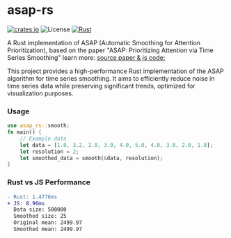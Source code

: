 # asap-rs
[![crates.io](https://img.shields.io/crates/v/asap-rs.svg)](https://crates.io/crates/asap-rs)
![License](https://img.shields.io/badge/License-MIT-blue.svg)
[![Rust](https://github.com/altunenes/asap-rs/actions/workflows/rust.yml/badge.svg)](https://github.com/altunenes/asap-rs/actions/workflows/rust.yml)

A Rust implementation of ASAP (Automatic Smoothing for Attention Prioritization), based on the paper "ASAP: Prioritizing Attention via Time Series Smoothing" learn more: [source paper & js code: ](https://github.com/stanford-futuredata/ASAP)

This project provides a high-performance Rust implementation of the ASAP algorithm for time series smoothing. It aims to efficiently reduce noise in time series data while preserving significant trends, optimized for visualization purposes.

### Usage

```rust
use asap_rs::smooth;
fn main() {
    // Example data
    let data = [1.0, 3.2, 2.0, 3.0, 4.0, 5.0, 4.0, 3.0, 2.0, 1.0];
    let resolution = 2;
    let smoothed_data = smooth(&data, resolution);
}
```

### Rust vs JS Performance

```diff
- Rust: 1.4776ms
+ JS: 8.96ms
  Data size: 500000
  Smoothed size: 25
  Original mean: 2499.97
  Smoothed mean: 2499.97
```
